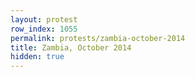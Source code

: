 ```yaml
---
layout: protest
row_index: 1055
permalink: protests/zambia-october-2014
title: Zambia, October 2014
hidden: true
---
```

